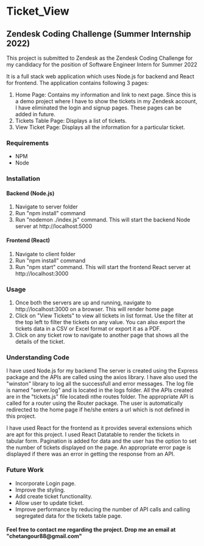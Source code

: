 # Ticket_View

<h2>Zendesk Coding Challenge  (Summer Internship 2022)</h2>

<p>This project is submitted to Zendesk as the Zendesk Coding Challenge for my candidacy for the position of Software Engineer Intern for Summer 2022 </p>

<p>It is a full stack web application which uses Node.js for backend and React for frontend. The application contains following 3 pages:</p>

<ol>
  <li>Home Page: Contains my information and link to next page. Since this is a demo project where I have to show the tickets in my Zendesk account, I have eliminated the login and signup pages. These pages can be added in future.</li>
  <li>Tickets Table Page: Displays a list of tickets.</li>
  <li>View Ticket Page: Displays all the information for a particular ticket.</li>
</ol>

<h3>Requirements</h3>
<ul>
  <li>NPM</li>
  <li>Node</li>
</ul>

<h3> Installation </h3>

<h4>Backend (Node.js)</h4>
<ol>
  <li>Navigate to server folder</li>
  <li>Run "npm install" command</li>
  <li>Run "nodemon ./index.js" command. This will start the backend Node server at http://localhost:5000</li>
</ol>

<h4>Frontend (React)</h4>
<ol>
  <li>Navigate to client folder</li>
  <li>Run "npm install" command</li>
  <li>Run "npm start" command. This will start the frontend React server at http://localhost:3000</li>
</ol>

<h3> Usage </h3>
<ol>
  <li>Once both the servers are up and running, navigate to http://localhost:3000 on a browser. This will render home page</li>
  <li>Click on "View Tickets" to view all tickets in list format. Use the filter at the top left to filter the tickets on any value. You can also export the tickets data in a CSV or Excel format or export it as a PDF.</li>
  <li>Click on any ticket row to navigate to another page that shows all the details of the ticket.</li>
</ol>

<h3> Understanding Code </h3>
<p> I have used Node.js for my backend The server is created using the Express package and the APIs are called using the axios library. I have also used the "winston" library to log all the successfull and error messages. The log file is named "server.log" and is located in the logs folder. All the APIs created are in the "tickets.js" file locatedi nthe routes folder. The appropriate API is called for a router using the Router package. The user is automatically redirected to the home page if he/she enters a url which is not defined in this project.
</p>

<p>
  I have used React for the frontend as it provides several extensions which are apt for this project. I used React Datatable to render the tickets in tabular form. Pagination is added for data and the user has the option to set the number of tickets displayed on the page. An appropriate error page is displayed if there was an error in getting the response from an API.  
</p>

<h3> Future Work </h3>
<ul>
  <li>Incorporate Login page.</li>
  <li>Improve the styling.</li>
  <li>Add create ticket functionality.</li>
  <li>Allow user to update ticket.</li>
  <li>Improve performance by reducing the number of API calls and calling segregated data for the tickets table page.</li> 
</ul>

<h4>
Feel free to contact me regarding the project. Drop me an email at "chetangour88@gmail.com"
</h4>
